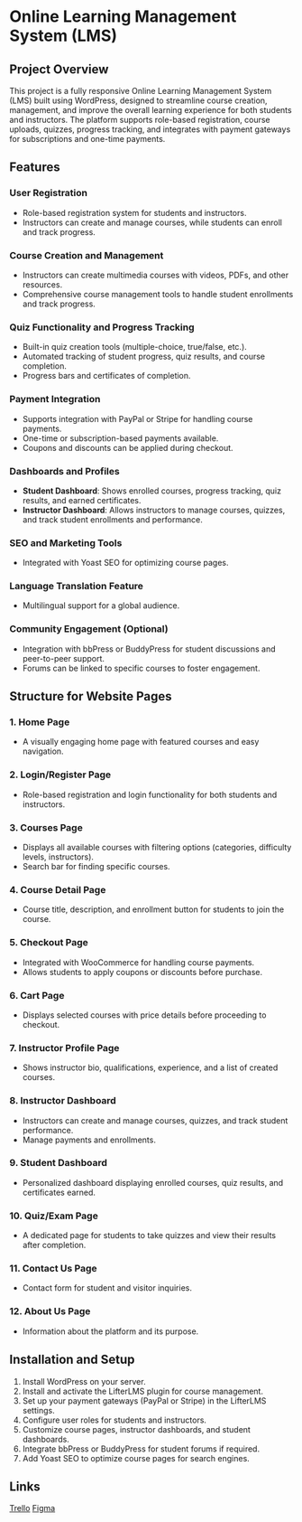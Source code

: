 # Online Learning Management System (LMS)

## Project Overview
This project is a fully responsive Online Learning Management System (LMS) built using WordPress, designed to streamline course creation, management, and improve the overall learning experience for both students and instructors. The platform supports role-based registration, course uploads, quizzes, progress tracking, and integrates with payment gateways for subscriptions and one-time payments.

## Features
### User Registration
- Role-based registration system for students and instructors.
- Instructors can create and manage courses, while students can enroll and track progress.

### Course Creation and Management
- Instructors can create multimedia courses with videos, PDFs, and other resources.
- Comprehensive course management tools to handle student enrollments and track progress.

### Quiz Functionality and Progress Tracking
- Built-in quiz creation tools (multiple-choice, true/false, etc.).
- Automated tracking of student progress, quiz results, and course completion.
- Progress bars and certificates of completion.

### Payment Integration
- Supports integration with PayPal or Stripe for handling course payments.
- One-time or subscription-based payments available.
- Coupons and discounts can be applied during checkout.

### Dashboards and Profiles
- **Student Dashboard**: Shows enrolled courses, progress tracking, quiz results, and earned certificates.
- **Instructor Dashboard**: Allows instructors to manage courses, quizzes, and track student enrollments and performance.

### SEO and Marketing Tools
- Integrated with Yoast SEO for optimizing course pages.
  
### Language Translation Feature
- Multilingual support for a global audience.

### Community Engagement (Optional)
- Integration with bbPress or BuddyPress for student discussions and peer-to-peer support.
- Forums can be linked to specific courses to foster engagement.

## Structure for Website Pages
### 1. Home Page
- A visually engaging home page with featured courses and easy navigation.

### 2. Login/Register Page
- Role-based registration and login functionality for both students and instructors.

### 3. Courses Page
- Displays all available courses with filtering options (categories, difficulty levels, instructors).
- Search bar for finding specific courses.

### 4. Course Detail Page
- Course title, description, and enrollment button for students to join the course.

### 5. Checkout Page
- Integrated with WooCommerce for handling course payments.
- Allows students to apply coupons or discounts before purchase.

### 6. Cart Page
- Displays selected courses with price details before proceeding to checkout.

### 7. Instructor Profile Page
- Shows instructor bio, qualifications, experience, and a list of created courses.

### 8. Instructor Dashboard
- Instructors can create and manage courses, quizzes, and track student performance.
- Manage payments and enrollments.

### 9. Student Dashboard
- Personalized dashboard displaying enrolled courses, quiz results, and certificates earned.

### 10. Quiz/Exam Page
- A dedicated page for students to take quizzes and view their results after completion.

### 11. Contact Us Page
- Contact form for student and visitor inquiries.

### 12. About Us Page
- Information about the platform and its purpose.

## Installation and Setup
1. Install WordPress on your server.
2. Install and activate the LifterLMS plugin for course management.
3. Set up your payment gateways (PayPal or Stripe) in the LifterLMS settings.
4. Configure user roles for students and instructors.
5. Customize course pages, instructor dashboards, and student dashboards.
6. Integrate bbPress or BuddyPress for student forums if required.
7. Add Yoast SEO to optimize course pages for search engines.



## Links 
[Trello](https://trello.com/invite/b/667d2f6ad92ba7f853a07eb0/ATTI615600d92207a0d59d1ff1de86ae12e550948407/my-trello-board)
[Figma](https://www.figma.com/design/V2v9ANgdx2lSEdxftBh5IU/Untitled?node-id=0-1&t=aSjEacirgz8daaBt-1)

